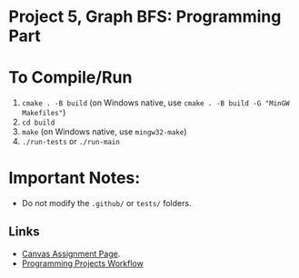 # Project 5, Graph BFS: Programming Part

# To Compile/Run
1. `cmake . -B build` (on Windows native, use `cmake . -B build -G "MinGW Makefiles"`)
2. `cd build`
3. `make` (on Windows native, use `mingw32-make`) 
4. `./run-tests` or `./run-main`

# Important Notes:
- Do not modify the `.github/` or `tests/` folders.

## Links
- [Canvas Assignment Page](https://elearning.mines.edu/courses/42642/assignments/311736).
- [Programming Projects Workflow](https://elearning.mines.edu/courses/42642/pages/programming-projects-workflow)
